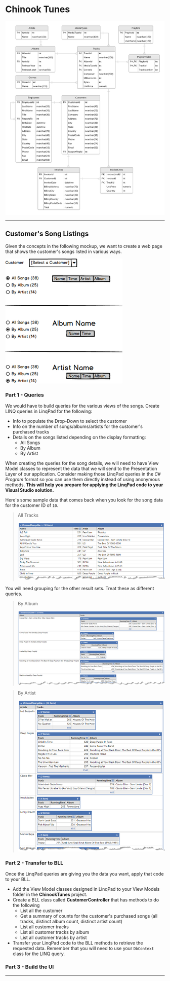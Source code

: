 # Chinook Tunes

![ERD](./Chinook-2018.png)

----

## Customer's Song Listings

Given the concepts in the following mockup, we want to create a web page that shows the customer's songs listed in various ways.

![Mockup](./SongListings.png)


### Part 1 - Queries

We would have to build queries for the various views of the songs. Create LINQ queries in LinqPad for the following:

- Info to populate the Drop-Down to select the customer
- Info on the number of songs/albums/artists for the customer's purchased tracks
- Details on the songs listed depending on the display formatting:
  - All Songs
  - By Album
  - By Artist

When creating the queries for the song details, we will need to have View Model classes to represent the data that we will send to the Presentation Layer of our application. Consider making those LinqPad queries in the *C# Program* format so you can use them directly instead of using anonymous methods. **This will help you prepare for applying the LinqPad code to your Visual Studio solution.**

Here's some sample data that comes back when you look for the song data for the customer ID of `10`.

> All Tracks
> 
> ![All](./LinqPad/Tracks.png)

You will need grouping for the other result sets. Treat these as different queries.

> By Album
> 
> ![By Album](./LinqPad/Tracks-By-Album.png)

> By Artist
> 
> ![By Artist](./LinqPad/Tracks-By-Artists.png)


### Part 2 - Transfer to BLL

Once the LinqPad queries are giving you the data you want, apply that code to your BLL.

- Add the View Model classes designed in LinqPad to your View Models folder in the **ChinookTunes** project.
- Create a BLL class called **CustomerController** that has methods to do the following
  - List all the customer
  - Get a summary of counts for the customer's purchased songs (all tracks, distinct album count, distinct artist count)
  - List all customer tracks
  - List all customer tracks by album
  - List all customer tracks by artist
- Transfer your LinqPad code to the BLL methods to retrieve the requested data. Remember that you will need to use your `DbContext` class for the LINQ query.

### Part 3 - Build the UI



----

